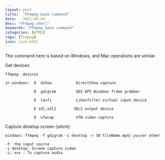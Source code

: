 ```yaml
---
layout: post
title:  "FFmpeg base command"
date:   2021-03-04
desc: "FFmpeg shell"
keywords: "FFmpeg base command"
categories: [HTML]
tags: [FFmpeg]
icon: icon-html
---
```


The command here is based on Windows, and Mac operations are similar.

Get devices

    ffmpeg -devices
    
    in windows:  D  dshow           DirectShow capture
    
                 D  gdigrab         GDI API Windows frame grabber
                 
                 D  lavfi           Libavfilter virtual input device
                 
                 E sdl,sdl2        SDL2 output device
                 
                 D  vfwcap          VfW video capture

Capture desktop screen (silent):
    
    windows: ffmpeg -f gdigrab -i desktop -r 30 fileName.mp4/.yuv/or other 
    
    -f: the input source
    -i desktop: Screen capture video
    -i: xxx : To capture audio


